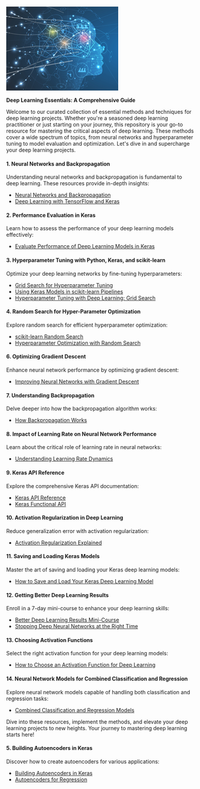 ![Artificial_Neural_Network](ANN.png)

**Deep Learning Essentials: A Comprehensive Guide**

Welcome to our curated collection of essential methods and techniques for deep learning projects. Whether you're a seasoned deep learning practitioner or just starting on your journey, this repository is your go-to resource for mastering the critical aspects of deep learning. These methods cover a wide spectrum of topics, from neural networks and hyperparameter tuning to model evaluation and optimization. Let's dive in and supercharge your deep learning projects.

#### 1. **Neural Networks and Backpropagation**

Understanding neural networks and backpropagation is fundamental to deep learning. These resources provide in-depth insights:
   - [Neural Networks and Backpropagation](https://towardsdatascience.com/everything-you-need-to-know-about-neural-networks-and-backpropagation-machine-learning-made-easy-e5285bc2be3a)
   - [Deep Learning with TensorFlow and Keras](https://machinelearningmastery.com/tensorflow-tutorial-deep-learning-with-tf-keras/)

#### 2. **Performance Evaluation in Keras**

Learn how to assess the performance of your deep learning models effectively:
   - [Evaluate Performance of Deep Learning Models in Keras](https://machinelearningmastery.com/evaluate-performance-deep-learning-models-keras/)

#### 3. **Hyperparameter Tuning with Python, Keras, and scikit-learn**

Optimize your deep learning networks by fine-tuning hyperparameters:
   - [Grid Search for Hyperparameter Tuning](https://machinelearningmastery.com/grid-search-hyperparameters-deep-learning-models-python-keras/)
   - [Using Keras Models in scikit-learn Pipelines](https://machinelearningmastery.com/use-keras-deep-learning-models-scikit-learn-python/)
   - [Hyperparameter Tuning with Deep Learning: Grid Search](https://medium.com/datadriveninvestor/hyperparameter-tuning-with-deep-learning-grid-search-8630aa45b2da)

#### 4. **Random Search for Hyper-Parameter Optimization**

Explore random search for efficient hyperparameter optimization:
   - [scikit-learn Random Search](https://scikit-learn.org/stable/modules/grid_search.html)
   - [Hyperparameter Optimization with Random Search](https://machinelearningmastery.com/hyperparameter-optimization-with-random-search-and-grid-search/)

#### 6. **Optimizing Gradient Descent**

Enhance neural network performance by optimizing gradient descent:
   - [Improving Neural Networks with Gradient Descent](http://iamtrask.github.io/2015/07/27/python-network-part2/)

#### 7. **Understanding Backpropagation**

Delve deeper into how the backpropagation algorithm works:
   - [How Backpropagation Works](http://neuralnetworksanddeeplearning.com/chap2.html)

#### 8. **Impact of Learning Rate on Neural Network Performance**

Learn about the critical role of learning rate in neural networks:
   - [Understanding Learning Rate Dynamics](https://machinelearningmastery.com/understand-the-dynamics-of-learning-rate-on-deep-learning-neural-networks/)

#### 9. **Keras API Reference**

Explore the comprehensive Keras API documentation:
   - [Keras API Reference](https://keras.io/api/)
   - [Keras Functional API](https://machinelearningmastery.com/keras-functional-api-deep-learning/)

#### 10. **Activation Regularization in Deep Learning**

Reduce generalization error with activation regularization:
   - [Activation Regularization Explained](https://machinelearningmastery.com/activation-regularization-for-reducing-generalization-error-in-deep-learning-neural-networks/)

#### 11. **Saving and Loading Keras Models**

Master the art of saving and loading your Keras deep learning models:
   - [How to Save and Load Your Keras Deep Learning Model](https://machinelearningmastery.com/save-load-keras-deep-learning-models/)

#### 12. **Getting Better Deep Learning Results**

Enroll in a 7-day mini-course to enhance your deep learning skills:
   - [Better Deep Learning Results Mini-Course](https://machinelearningmastery.com/better-deep-learning-neural-networks-crash-course/)
   - [Stopping Deep Neural Networks at the Right Time](https://machinelearningmastery.com/how-to-stop-training-deep-neural-networks-at-the-right-time-using-early-stopping/)

#### 13. **Choosing Activation Functions**

Select the right activation function for your deep learning models:
   - [How to Choose an Activation Function for Deep Learning](https://machinelearningmastery.com/choose-an-activation-function-for-deep-learning/)

#### 14. **Neural Network Models for Combined Classification and Regression**

Explore neural network models capable of handling both classification and regression tasks:
   - [Combined Classification and Regression Models](https://machinelearningmastery.com/neural-network-models-for-combined-classification-and-regression/)

Dive into these resources, implement the methods, and elevate your deep learning projects to new heights. Your journey to mastering deep learning starts here!

#### 5. **Building Autoencoders in Keras**

Discover how to create autoencoders for various applications:
   - [Building Autoencoders in Keras](https://blog.keras.io/building-autoencoders-in-keras.html)
   - [Autoencoders for Regression](https://machinelearningmastery.com/autoencoder-for-regression/)
